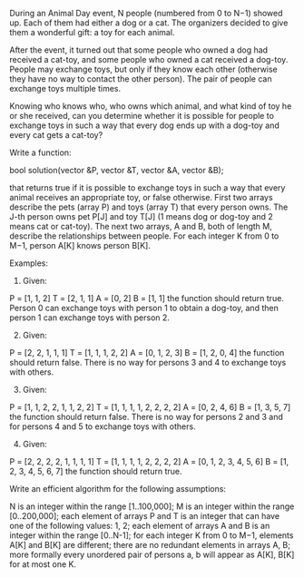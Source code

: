 During an Animal Day event, N people (numbered from 0 to N−1) showed up. Each of them had either a dog or a cat. The organizers decided to give them a wonderful gift: a toy for each animal.

After the event, it turned out that some people who owned a dog had received a cat-toy, and some people who owned a cat received a dog-toy. People may exchange toys, but only if they know each other (otherwise they have no way to contact the other person). The pair of people can exchange toys multiple times.

Knowing who knows who, who owns which animal, and what kind of toy he or she received, can you determine whether it is possible for people to exchange toys in such a way that every dog ends up with a dog-toy and every cat gets a cat-toy?

Write a function:

bool solution(vector<int> &P, vector<int> &T, vector<int> &A, vector<int> &B);

that returns true if it is possible to exchange toys in such a way that every animal receives an appropriate toy, or false otherwise. First two arrays describe the pets (array P) and toys (array T) that every person owns. The J-th person owns pet P[J] and toy T[J] (1 means dog or dog-toy and 2 means cat or cat-toy). The next two arrays, A and B, both of length M, describe the relationships between people. For each integer K from 0 to M−1, person A[K] knows person B[K].

Examples:

1. Given:

P = [1, 1, 2]
T = [2, 1, 1]
A = [0, 2]
B = [1, 1]
the function should return true. Person 0 can exchange toys with person 1 to obtain a dog-toy, and then person 1 can exchange toys with person 2.

2. Given:

P = [2, 2, 1, 1, 1]
T = [1, 1, 1, 2, 2]
A = [0, 1, 2, 3]
B = [1, 2, 0, 4]
the function should return false. There is no way for persons 3 and 4 to exchange toys with others.

3. Given:

P = [1, 1, 2, 2, 1, 1, 2, 2]
T = [1, 1, 1, 1, 2, 2, 2, 2]
A = [0, 2, 4, 6]
B = [1, 3, 5, 7]
the function should return false. There is no way for persons 2 and 3 and for persons 4 and 5 to exchange toys with others.

4. Given:

P = [2, 2, 2, 2, 1, 1, 1, 1]
T = [1, 1, 1, 1, 2, 2, 2, 2]
A = [0, 1, 2, 3, 4, 5, 6]
B = [1, 2, 3, 4, 5, 6, 7]
the function should return true.

Write an efficient algorithm for the following assumptions:

N is an integer within the range [1..100,000];
M is an integer within the range [0..200,000];
each element of arrays P and T is an integer that can have one of the following values: 1, 2;
each element of arrays A and B is an integer within the range [0..N-1];
for each integer K from 0 to M−1, elements A[K] and B[K] are different;
there are no redundant elements in arrays A, B; more formally every unordered pair of persons a, b will appear as A[K], B[K] for at most one K.

